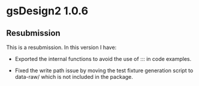 # gsDesign2 1.0.6

## Resubmission

This is a resubmission. In this version I have:

* Exported the internal functions to avoid the use of ::: in code examples.

* Fixed the write path issue by moving the test fixture generation script to data-raw/ which is not included in the package.
